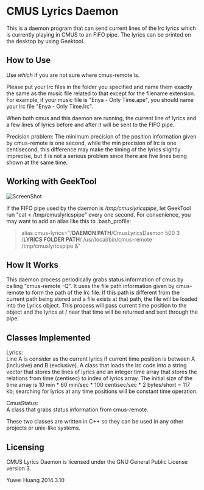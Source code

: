 CMUS Lyrics Daemon
==================

This is a daemon program that can send current lines of the lrc lyrics which
is currently playing in CMUS to an FIFO pipe. The lyrics can be printed on 
the desktop by using Geektool.

How to Use
----------

Use *which* if you are not sure where cmus-remote is.

Please put your lrc files in the folder you specified and name them exactly 
the same as the music file related to that except for the filename extension.
For example, if your music file is "Enya - Only Time.ape", you should name 
your lrc file "Enya - Only Time.lrc".

When both cmus and this daemon are running, the current line of lyrics and a 
few lines of lyrics before and after it will be sent to the FIFO pipe.

Precision problem: 
The minimum precision of the position information given by cmus-remote is one
second, while the min precision of lrc is one centisecond, this difference 
may make the timing of the lyrics slightly imprecise, but it is not a serious
problem since there are five lines being shown at the same time.

Working with GeekTool
------------------

![ScreenShot](https://raw.github.com/equinox1993/CMUS-Lyrics-Daemon/master/screenshot.png)

If the FIFO pipe used by the daemon is */tmp/cmuslyricspipe*, let GeekTool 
run "cat < /tmp/cmuslyricspipe" every one second. For convenience, you may want
to add an alias like this to .bash_profile:  
> alias cmus-lyrics="/**DAEMON PATH**/CmusLyricsDaemon 500 3 /**LYRICS FOLDER PATH**/ /usr/local/bin/cmus-remote /tmp/cmuslyricspipe &"

How It Works
------------

This daemon process periodically grabs status information of cmus by calling 
"cmus-remote -Q". It uses the file path information given by cmus-remote to 
form the path of the lrc file. If this path is different from the current path 
being stored and a file exists at that path, the file will be loaded into the 
Lyrics object. This process will pass current time position to the object and 
the lyrics at / near that time will be returned and sent through the pipe.

Classes Implemented
-------------------

Lyrics:  
Line A is consider as the current lyrics if current time position is between 
A (inclusive) and B (exclusive).
A class that loads the lrc code into a string vector that stores the lines of 
lyrics and an integer time array that stores the relations from time 
(centisec) to index of lyrics array. The initial size of the time array is 
10 min * 60 min/sec * 100 centisec/sec * 2 bytes/short = 117 kb; searching for 
lyrics at any time positions will be constant time operation.

CmusStatus:  
A class that grabs status information from cmus-remote.

These two classes are written in C++ so they can be used in any other projects
or unix-like systems.

Licensing
---------

CMUS Lyrics Daemon is licensed under the GNU General Public License version 3.

Yuwei Huang
2014.3.10